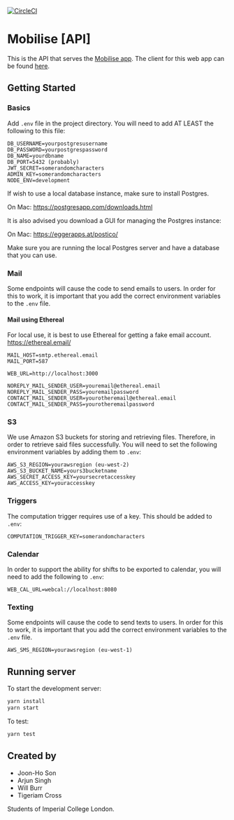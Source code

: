 [![CircleCI](https://circleci.com/gh/sonjoonho/mobilise-api.svg?style=svg&circle-token=4a5b4b343e565a15ae131f2598751cdbe4552492)](https://circleci.com/gh/sonjoonho/mobilise-api)

# Mobilise [API]

This is the API that serves the [Mobilise app](https://www.mobilise.xyz). The client for this web app can be found [here](https://github.com/mobilise-xyz/mobilise-frontend).

## Getting Started

### Basics

Add `.env` file in the project directory.
You will need to add AT LEAST the following to this file:

```
DB_USERNAME=yourpostgresusername
DB_PASSWORD=yourpostgrespassword
DB_NAME=yourdbname
DB_PORT=5432 (probably)
JWT_SECRET=somerandomcharacters
ADMIN_KEY=somerandomcharacters
NODE_ENV=development
```

If wish to use a local database instance, make sure to install Postgres.

On Mac: https://postgresapp.com/downloads.html

It is also advised you download a GUI for managing the Postgres instance:

On Mac: https://eggerapps.at/postico/

Make sure you are running the local Postgres server and have a database 
that you can use. 

### Mail

Some endpoints will cause the code to send emails to users. In order for this to work, it is important
that you add the correct environment variables to the `.env` file.

#### Mail using Ethereal

For local use, it is best to use Ethereal for getting a fake email account. 
https://ethereal.email/

```
MAIL_HOST=smtp.ethereal.email
MAIL_PORT=587

WEB_URL=http://localhost:3000

NOREPLY_MAIL_SENDER_USER=youremail@ethereal.email
NOREPLY_MAIL_SENDER_PASS=youremailpassword
CONTACT_MAIL_SENDER_USER=yourotheremail@ethereal.email
CONTACT_MAIL_SENDER_PASS=yourotheremailpassword
```

### S3

We use Amazon S3 buckets for storing and retrieving files. Therefore, in order to 
retrieve said files successfully. You will need to set the following
environment variables by adding them to `.env`:

```
AWS_S3_REGION=yourawsregion (eu-west-2)
AWS_S3_BUCKET_NAME=yours3bucketname
AWS_SECRET_ACCESS_KEY=yoursecretaccesskey
AWS_ACCESS_KEY=youraccesskey
```

### Triggers

The computation trigger requires use of a key. This should be added to `.env`:

```
COMPUTATION_TRIGGER_KEY=somerandomcharacters
```

### Calendar 

In order to support the ability for shifts to be exported to calendar, you will
need to add the following to `.env`:
```
WEB_CAL_URL=webcal://localhost:8080
```
### Texting 

Some endpoints will cause the code to send texts to users. In order for this to work, it is important
that you add the correct environment variables to the `.env` file.

```
AWS_SMS_REGION=yourawsregion (eu-west-1)
```

## Running server

To start the development server:

```bash
yarn install
yarn start
```

To test:

```bash
yarn test
```

## Created by
- Joon-Ho Son
- Arjun Singh
- Will Burr
- Tigeriam Cross

Students of Imperial College London.
